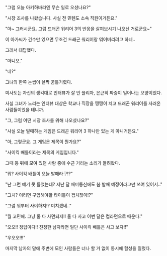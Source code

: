 "그럼 오늘 아키하바라엔 무슨 일로 오셨나요?"

"시장 조사를 나왔습니다. 사실 전 민텐도 소속 직원이거든요."

"아~ 그러시군요. 그럼 드래곤 워리어 3의 반응을 살펴보시기 나오신 거로군요~"

이 아가씨가 건수만 있으면 무조건 드래곤 워리어랑 엮어버리려고 하네..

그래서 대답했다.

"아니오."

"네?"

그녀의 한쪽 눈썹이 살짝 꿈틀거렸다.

미사토는 자신의 생각대로 인터뷰가 잘 안 풀리자, 은근히 짜증이 일어나는 모양이었다.

사실 그녀가 노리는 인터뷰 대상은 학교나 직장을 땡땡이 치고 드래곤 워리어를 사러온 사람들이었을 테니까.

"그, 그럼 어떤 시장 조사를 위해 나오셨나요?"

"사실 오늘 발매하는 게임은 드래곤 워리어 3 하나만 있는 게 아니거든요."

"아, 그렇군요. 그 게임은 제목이 뭔가요?"

"사이킥 배틀이라는 제목의 게임입니다."

그때 등 뒤에 모여 있던 사람 중에 수근 거리는 소리가 들려왔다.

"뭐? 사이킥 배틀이 오늘 발매라구!?"

"난 그런 얘기 못 들었는데? 지난 달 패미통신에도 봄 발매 예정이라고만 쓰여 있어서.."

"그치? 이러면 구입해야할 타이틀이 겹치잖아!?"

"그럼 뭐부터 사야하지!? 미치겠네.."

"뭘 고민해. 그냥 둘 다 사면되지!! 둘 다 사고 이번 달은 컵라면으로 때운다."

"오오!! 정답이다!! 진정한 남자라면 일단 사이킥 배틀은 사고 보자!!"

"우오오!!!"

마지막 남자의 말에 주변에 모인 사람들은 너나 할 거 없이 동시에 함성을 질렀다.